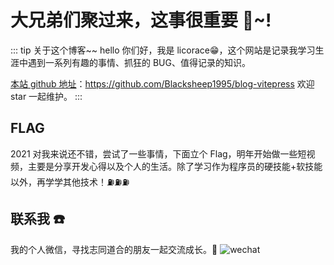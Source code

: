 # 大兄弟们聚过来，这事很重要 🎉~!

<!-- ![An image](/assets/bg.jpg) -->

::: tip 关于这个博客~~
hello 你们好，我是 licorace😁，这个网站是记录我学习生涯中遇到一系列有趣的事情、抓狂的 BUG、值得记录的知识。

[本站 github 地址](https://github.com/Blacksheep1995/blog-vitepress)：https://github.com/Blacksheep1995/blog-vitepress 欢迎 star 一起维护。
:::

## FLAG

2021 对我来说还不错，尝试了一些事情，下面立个 Flag，明年开始做一些短视频，主要是分享开发心得以及个人的生活。除了学习作为程序员的硬技能+软技能以外，再学学其他技术！⛽️⛽️⛽️


## 联系我 ☎️




我的个人微信，寻找志同道合的朋友一起交流成长。🌻
![wechat](/WechatIMG14.jpeg)

<!-- ## 其他网站 🚲 -->

<!-- - [gitee](https://gitee.com/jimmyxuexue)
- [博客网](https://github.com/Jimmylxue/blog)
- [掘金主页](https://juejin.cn/user/2296218359183918) -->

<div class="demo-area">
  <goods/>
</div>

<!-- <script setup>
  import { onMounted } from 'vue'
  onMounted(() => {
    const h2_content = document.querySelectorAll('h2#flag')
    console.log(h2_content[0].childNodes[0].nodeValue)
    h2_content[0].childNodes[0].nodeValue = "Knight"
    // console.log(typeof h2_content[0].textContent)
    // h2_content[0].innerHTML = `K ${<a class="header-anchor" href="#flag" aria-hidden="true">#</a>}`
    // <a class="header-anchor" href="#flag" aria-hidden="true">#</a>
  })
</script> -->

